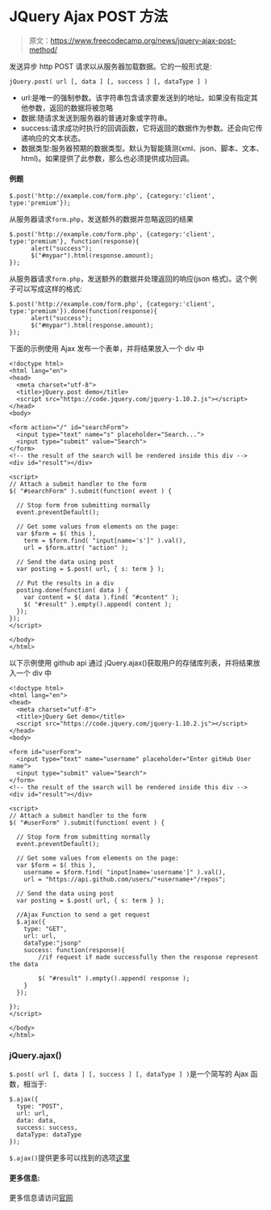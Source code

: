 # JQuery Ajax POST 方法

> 原文：<https://www.freecodecamp.org/news/jquery-ajax-post-method/>

发送异步 http POST 请求以从服务器加载数据。它的一般形式是:

```
jQuery.post( url [, data ] [, success ] [, dataType ] )
```

*   url:是唯一的强制参数。该字符串包含请求要发送到的地址。如果没有指定其他参数，返回的数据将被忽略
*   数据:随请求发送到服务器的普通对象或字符串。
*   success:请求成功时执行的回调函数，它将返回的数据作为参数。还会向它传递响应的文本状态。
*   数据类型:服务器预期的数据类型。默认为智能猜测(xml、json、脚本、文本、html)。如果提供了此参数，那么也必须提供成功回调。

#### **例题**

```
$.post('http://example.com/form.php', {category:'client', type:'premium'});
```

从服务器请求`form.php`，发送额外的数据并忽略返回的结果

```
$.post('http://example.com/form.php', {category:'client', type:'premium'}, function(response){ 
      alert("success");
      $("#mypar").html(response.amount);
});
```

从服务器请求`form.php`，发送额外的数据并处理返回的响应(json 格式)。这个例子可以写成这样的格式:

```
$.post('http://example.com/form.php', {category:'client', type:'premium'}).done(function(response){
      alert("success");
      $("#mypar").html(response.amount);
});
```

下面的示例使用 Ajax 发布一个表单，并将结果放入一个 div 中

```
<!doctype html>
<html lang="en">
<head>
  <meta charset="utf-8">
  <title>jQuery.post demo</title>
  <script src="https://code.jquery.com/jquery-1.10.2.js"></script>
</head>
<body>

<form action="/" id="searchForm">
  <input type="text" name="s" placeholder="Search...">
  <input type="submit" value="Search">
</form>
<!-- the result of the search will be rendered inside this div -->
<div id="result"></div>

<script>
// Attach a submit handler to the form
$( "#searchForm" ).submit(function( event ) {

  // Stop form from submitting normally
  event.preventDefault();

  // Get some values from elements on the page:
  var $form = $( this ),
    term = $form.find( "input[name='s']" ).val(),
    url = $form.attr( "action" );

  // Send the data using post
  var posting = $.post( url, { s: term } );

  // Put the results in a div
  posting.done(function( data ) {
    var content = $( data ).find( "#content" );
    $( "#result" ).empty().append( content );
  });
});
</script>

</body>
</html>
```

以下示例使用 github api 通过 jQuery.ajax()获取用户的存储库列表，并将结果放入一个 div 中

```
<!doctype html>
<html lang="en">
<head>
  <meta charset="utf-8">
  <title>jQuery Get demo</title>
  <script src="https://code.jquery.com/jquery-1.10.2.js"></script>
</head>
<body>

<form id="userForm">
  <input type="text" name="username" placeholder="Enter gitHub User name">
  <input type="submit" value="Search">
</form>
<!-- the result of the search will be rendered inside this div -->
<div id="result"></div>

<script>
// Attach a submit handler to the form
$( "#userForm" ).submit(function( event ) {

  // Stop form from submitting normally
  event.preventDefault();

  // Get some values from elements on the page:
  var $form = $( this ),
    username = $form.find( "input[name='username']" ).val(),
    url = "https://api.github.com/users/"+username+"/repos";

  // Send the data using post
  var posting = $.post( url, { s: term } );

  //Ajax Function to send a get request
  $.ajax({
    type: "GET",
    url: url,
    dataType:"jsonp"
    success: function(response){
        //if request if made successfully then the response represent the data

        $( "#result" ).empty().append( response );
    }
  });

});
</script>

</body>
</html>
```

### **jQuery.ajax()**

`$.post( url [, data ] [, success ] [, dataType ] )`是一个简写的 Ajax 函数，相当于:

```
$.ajax({
  type: "POST",
  url: url,
  data: data,
  success: success,
  dataType: dataType
});
```

`$.ajax()`提供更多可以找到的选项[这里](http://api.jquery.com/jquery.ajax/)

#### **更多信息:**

更多信息请访问[官网](https://api.jquery.com/jquery.post/)